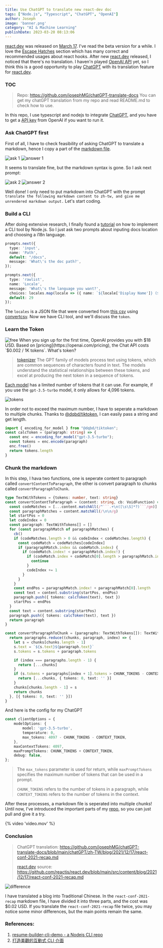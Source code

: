 ```yaml
---
title: Use ChatGPT to translate new react-dev doc
tags: ["Node.js", "Typescript", "ChatGPT", "OpenAI"]
author: Joseph
image: 'banner.png'
category: "AI & Machine Learning"
publishDate: 2023-03-20 08:13:06
---
```


[react.dev](https://react.dev/) was released on [March 17](https://github.com/reactjs/react.dev/issues/3308#issuecomment-1472708675). I've read the beta version for a while. I love the [Escape Hatches](https://react.dev/learn/escape-hatches) section which has many correct and recommended usages about react hooks. After new [react.dev](https://react.dev/) released, I noticed that there's no translation. I haven'n played [OpenAI API](https://platform.openai.com/overview) yet, so I think this is a good opportunity to play [ChatGPT](https://chat.openai.com/chat) with its translation feature for [react.dev](https://react.dev/).

### TOC

<!-- more -->
> Repo: https://github.com/josephMG/chatGPT-translate-docs
> You can get my chatGPT translation from my repo and read README.md to check how to use.

In this repo, I use typescript and nodejs to integrate [ChatGPT](https://chat.openai.com), and you have to get a [API key](https://platform.openai.com/account/api-keys) from OpenAI if you want to run it.
### Ask ChatGPT first

First of all, I have to check feasibility of asking ChatGPT to translate a markdown, hence I copy a part of the [markdown file](https://raw.githubusercontent.com/reactjs/react.dev/main/src/content/blog/2021/12/17/react-conf-2021-recap.md). 

![ask 1](ask-1.png)
![answer 1](answer-1.png)

It seems to translate fine, but the markdown syntax is gone. So I ask next prompt:

![ask 2](ask-2.png)
![answer 2](answer-2.png)

Well done! I only need to put markdown into ChatGPT with the prompt `translate the following markdown content to zh-tw, and give me unrendered markdown output.` Let's start coding.

### Build a CLI

After doing extensive research, I finally found a [tutorial](https://fullstackladder.dev/blog/2022/03/06/node-packages-to-create-beauty-cli/) on how to implement a CLI tool by Node.js. So I just ask two prompts about inputing docs location and choosing a i18n language.

```typescript
prompts.next({
  type: 'input',
  name: 'Path',
  default: "/docs",
  message: 'What\'s the doc path?',
});

prompts.next({
  type: 'rawlist',
  name: 'Locale',
  message: 'What\'s the language you want?',
  choices: locales.map(locale => ({ name: `${locale['Display Name']} (${locale['Language Culture Name']})`, value: locale['Language Culture Name']})),
  default: 29
});
```

The `locales` is a JSON file that were converted from [this csv](https://github.com/ladjs/country-language/blob/master/dataCompilation/dataSources/language_codes_ms.csv) using [convertcsv](https://www.convertcsv.com/csv-to-json.htm). Now we have CLI tool, and we'll discuss the `token`.

### Learn the Token

![free](free.png)
When you sign up for the first time, OpenAI provides you with $18 USD. Based on [pricing](https://openai.com/pricing), the Chat API costs `$0.002 / 1K tokens`. What's token? 

> [tokenizer](https://platform.openai.com/tokenizer)
> The GPT family of models process text using tokens, which are common sequences of characters found in text. The models understand the statistical relationships between these tokens, and excel at producing the next token in a sequence of tokens.

[Each model](https://platform.openai.com/docs/models/overview) has a limited number of tokens that it can use. For example, if you use the `gpt-3.5-turbo` model, it only allows for 4,096 tokens.

![tokens](tokens.png)

In order not to exceed the maximum number, I have to seperate a markdown to multiple chunks. Thanks to [@dqbd/tiktoken](https://www.npmjs.com/package/@dqbd/tiktoken), I can easily pass a string and get length.

```typescript
import { encoding_for_model } from "@dqbd/tiktoken";
const calcToken = (paragraph: string) => {
  const enc = encoding_for_model("gpt-3.5-turbo");
  const tokens = enc.encode(paragraph)
  enc.free()
  return tokens.length
}
```

### Chunk the markdown

In this step, I hava two functions, one is seperate content to paragraph called `convertContentToParagraph`, the other is convert paragraph to chunks called `convertParagraphToChunk`.

```typescript
type TextWithTokens = {tokens: number, text: string}
const convertContentToParagraph = (content: string, cb: VoidFunction) => {
  const codeMatches = [...content.matchAll(/^```.+\n([\s\S]*?)```/gm)]
  const paragraphMatches = content.matchAll(/\n\n/g)
  let startPos = 0
  let codeIndex = 0
  const paragraph: TextWithTokens[] = []
  for (const paragraphMatch of paragraphMatches) {
    cb()
    if (codeMatches.length > 0 && codeIndex < codeMatches.length) {
      const codeMatch = codeMatches[codeIndex]
      if (paragraphMatch.index && codeMatch.index) {
        if (codeMatch.index! < paragraphMatch.index!) {
          if (codeMatch.index + codeMatch[0].length > paragraphMatch.index) {
            continue
          }
          codeIndex += 1
        }
      }
    }
    const endPos = paragraphMatch.index! + paragraphMatch[0].length
    const text = content.substring(startPos, endPos)
    paragraph.push({ tokens: calcToken(text), text })
    startPos = endPos
  }
  const text = content.substring(startPos)
  paragraph.push({ tokens: calcToken(text), text })
  return paragraph
}

const convertParagraphToChunk = (paragraphs: TextWithTokens[]): TextWithTokens[] => {
  return paragraphs.reduce((chunks, paragraph, index) => {
    let s = chunks[chunks.length - 1]
    s.text = `${s.text}${paragraph.text}`
    s.tokens = s.tokens + paragraph.tokens

    if (index === paragraphs.length - 1) {
      return [...chunks]
    }
    if (s.tokens + paragraphs[index + 1].tokens > CHUNK_TOKENS - CONTEXT_TOKEN) {
      return [...chunks, { tokens: 0, text: '' }]
    }
    chunks[chunks.length - 1] = s
    return chunks
  }, [{ tokens: 0, text: '' }])
}
```

And here is the config for my ChatGPT

```typescript
const clientOptions = {
    modelOptions: {
        model: 'gpt-3.5-turbo',
        temperature: 0,
        max_tokens: 4097 - CHUNK_TOKENS - CONTEXT_TOKEN,
    },
    maxContextTokens: 4097,
    maxPromptTokens: CHUNK_TOKENS + CONTEXT_TOKEN,
    debug: false,
};
```

> The `max_tokens` parameter is used for return, while `maxPromptTokens` specifies the maximum number of tokens that can be used in a prompt. 
> 
> `CHUNK_TOKENS` refers to the number of tokens in a paragraph, while `CONTEXT_TOKENS` refers to the number of tokens in the context.

After these processes, a markdown file is seperated into multiple chunks! Until now, I've introduced the important parts of my [repo](https://github.com/josephMG/chatGPT-translate-docs), so you can just pull and give it a try. 

{% video 'video.mov' %}

### Conclusion

> ChatGPT translation: https://github.com/josephMG/chatGPT-translate-docs/blob/main/chatGPT/zh-TW/blog/2021/12/17/react-conf-2021-recap.md
>
> [react.dev](https://react.dev) source: https://github.com/reactjs/react.dev/blob/main/src/content/blog/2021/12/17/react-conf-2021-recap.md

![difference](difference.png)

I have translated a blog into Traditional Chinese. In the `react-conf-2021-recap` markdown file, I have divided it into three parts, and the cost was $0.02 USD. If you translate the `react-conf-2021-recap` file twice, you may notice some minor differences, but the main points remain the same.


### References:
1. [resume-builder-cli-demo - a Nodejs CLI repo](https://github.com/wellwind/resume-builder-cli-demo/tree/master)
2. [打造美觀的互動式 CLI 介面](https://fullstackladder.dev/blog/2022/03/06/node-packages-to-create-beauty-cli/)
